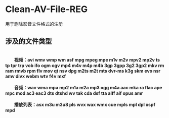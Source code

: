 # Clean-AV-File-REG
用于删除影音文件格式的注册
## 涉及的文件类型
<br>&emsp;&emsp;**视频：avi wmv wmp wm asf mpg mpeg mpe m1v m2v mpv2 mp2v ts tp tpr trp vob ifo ogm ogv mp4 m4v m4p m4b 3gp 3gpp 3g2 3gp2 mkv rm ram rmvb rpm flv mov qt nsv dpg m2ts m2t mts dvr-ms k3g skm evo nsr amv divx webm wtv f4v mxf**
<br/>
<br/>&emsp;&emsp;**音频：wav wma mpa mp2 m1a m2a mp3 ogg m4a aac mka ra flac ape mpc mod ac3 eac3 dts dtshd wv tak cda dsf tta aiff aif opus amr**
<br/>
<br/>&emsp;&emsp;**播放列表：asx m3u m3u8 pls wvx wax wmx cue mpls mpl dpl xspf mpd**
